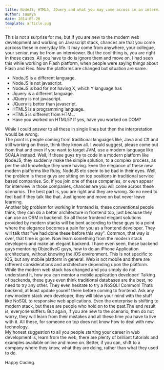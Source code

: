 ```yaml
---
title: NodeJS, HTML5, JQuery and what you may come across in an interview
author: saumya
date: 2014-05-20
template: article.pug
---
```




This is not a surprise for me, but if you are new to the modern web development and working on Javascript stack, chances are that you come acrcoss these in everyday life. It may come from anywhere, your collegue, your senior, may be from an interviewer. But the cool thing is, you are right in those cases. All you have to do is ignore them and move on. I had seen this while working on Flash platform, when people were saying things about Flash and Flex. Now the platforms are changed but situation are same.          
 
- NodeJS is a different language.
- NodeJS is not javascript.
- NodeJS is bad for not having X, which Y language has
- Jquery is a different language.
- JQuery is not javascript.
- JQuery is better than javascript.
- HTML5 is a programming language.
- HTML5 is different from HTML.
- Have you worked on HTML5? If yes, have you worked on DOM?

While I could answer to all these in single lines but then the interpretation would be wrong.      
The point is people coming from traditional languages like, Java and C# and still working on those, think they know all. I would suggest, please come out from that and even if you want to target JVM, use a modern language like SCALA instead. Well, if these guys try to code in a modern platform like NodeJS, they suddenly make the simple solution, to a complex process, as per the old knowledge they were having. Even the elegance of these new modern platforms like Ruby, NodeJS etc seem to be bad in their eyes. Well, the problem is these guys are sitting on top positions in traditional service based companies. So, if you join one of these companies, or even appear for interview in those companies, chances are you will come across these scenarios. The best part is, you are right and they are wrong. So no need to feel bad if they talk like that. Just ignore and move on but never leave learning.        
Another big problem for working in frontend is, these conventional people think, they can do a better architecture in frontend too, just because they can use an ORM in backend. So all those frontend elegant solutions provided by modern stacks will be bent according to these guys to a point where the elegance becomes a pain for you as a frontend developer. They will talk that "we had done these before this way". Common, that way is over, that time is gone. Now learn something from the modern stack developers and make an elegant backend. I have even seen, these backend guys mentoring ObjectiveC guys, how to do an iPhone Application architecture, without knowing the iOS environment. This is not specific to iOS, but any mobile platform in general. Web is not mobile and there are different considerations and architecture depending upon the platform. While the modern web stack has changed and you simply do not understand it, how you can mentor a mobile application developer! Talking of backends, these guys even think traditional databases are the best, no need to try any other. They even hesitate to try a NoSQL! Common! Thats backend, at least update yourelf there before coming to frontend. Ask any new modern stack web developer, they will blow your mind with the stuff like NoSQL to responsive web applications. Even the enterprise is shifting to modern stack, but these are people who hold on to the past.The end result is, everyone suffers. But again, if you are new to the scenario, then do not worry, they will learn from their mistakes and all these time you have to live with it. All these, for someone on top does not know how to deal with new technology.      
My honest suggestion to all you people starting your career in web development is, learn from the web, there are plenty of brilliant tutorials and examples available online and move on. Better, if you can, shift to a company where they know, what they are doing, rather than what they used to do.



Happy Coding.